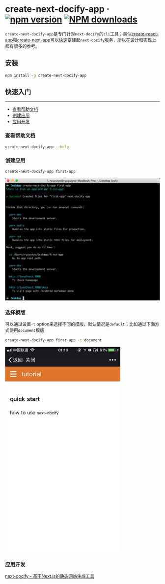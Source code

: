 # create-next-docify-app &middot; [![npm version](https://img.shields.io/npm/v/create-next-docify-app.svg?style=flat)](https://www.npmjs.com/package/create-next-docify-app) [![NPM downloads](https://img.shields.io/npm/dm/create-next-docify-app.svg?style=flat-square)](http://www.npmtrends.com/create-next-docify-app)

`create-next-docify-app`是专门针对`next-docify`的`cli`工具；类似[create-react-app](https://github.com/facebook/create-react-app)和[create-next-app](https://github.com/segmentio/create-next-app)可以快速搭建起`next-docify`服务，所以在设计和实现上都有很多的参考。

## 安装

```bash
npm install -g create-next-docify-app
```

## 快速入门

---

- [查看帮助文档](#查看帮助文档)
- [创建应用](#创建应用)
- [应用开发](#应用开发)

### 查看帮助文档

```bash
create-next-docify-app --help
```

### 创建应用

```bash
create-next-docify-app first-app
```

<img width="600" alt="创建应用" src="docs/create-next-docify-app.png" />

### 选择模版

可以通过设置`-t` option来选择不同的模版，默认情况是`default`；比如通过下面方式使用`document`模版

```bash
create-next-docify-app first-app -t document
```

<img width="375" alt="tutorial-01" src="docs/tutorial-01-1.png" />

### 应用开发

[next-docify - 基于Next.js的静态网站生成工具](https://github.com/ryuever/next-docify/tree/master/packages/next-docify)